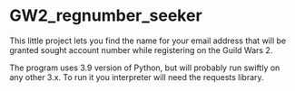 # GW2_regnumber_seeker

This little project lets you find the name for your email address that will be granted sought account number while registering on the Guild Wars 2.

The program uses 3.9 version of Python, but will probably run swiftly on any other 3.x. To run it you interpreter will need the requests library. 